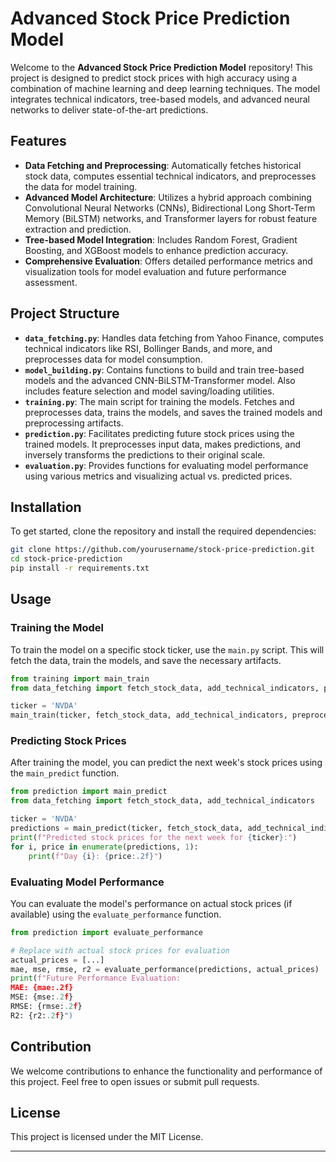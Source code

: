 
# Advanced Stock Price Prediction Model

Welcome to the **Advanced Stock Price Prediction Model** repository! This project is designed to predict stock prices with high accuracy using a combination of machine learning and deep learning techniques. The model integrates technical indicators, tree-based models, and advanced neural networks to deliver state-of-the-art predictions.

## Features

- **Data Fetching and Preprocessing**: Automatically fetches historical stock data, computes essential technical indicators, and preprocesses the data for model training.
- **Advanced Model Architecture**: Utilizes a hybrid approach combining Convolutional Neural Networks (CNNs), Bidirectional Long Short-Term Memory (BiLSTM) networks, and Transformer layers for robust feature extraction and prediction.
- **Tree-based Model Integration**: Includes Random Forest, Gradient Boosting, and XGBoost models to enhance prediction accuracy.
- **Comprehensive Evaluation**: Offers detailed performance metrics and visualization tools for model evaluation and future performance assessment.

## Project Structure

- **`data_fetching.py`**: Handles data fetching from Yahoo Finance, computes technical indicators like RSI, Bollinger Bands, and more, and preprocesses data for model consumption.
- **`model_building.py`**: Contains functions to build and train tree-based models and the advanced CNN-BiLSTM-Transformer model. Also includes feature selection and model saving/loading utilities.
- **`training.py`**: The main script for training the models. Fetches and preprocesses data, trains the models, and saves the trained models and preprocessing artifacts.
- **`prediction.py`**: Facilitates predicting future stock prices using the trained models. It preprocesses input data, makes predictions, and inversely transforms the predictions to their original scale.
- **`evaluation.py`**: Provides functions for evaluating model performance using various metrics and visualizing actual vs. predicted prices.

## Installation

To get started, clone the repository and install the required dependencies:

```bash
git clone https://github.com/yourusername/stock-price-prediction.git
cd stock-price-prediction
pip install -r requirements.txt
```

## Usage

### Training the Model

To train the model on a specific stock ticker, use the `main.py` script. This will fetch the data, train the models, and save the necessary artifacts.

```python
from training import main_train
from data_fetching import fetch_stock_data, add_technical_indicators, preprocess_data

ticker = 'NVDA'
main_train(ticker, fetch_stock_data, add_technical_indicators, preprocess_data)
```

### Predicting Stock Prices

After training the model, you can predict the next week's stock prices using the `main_predict` function.

```python
from prediction import main_predict
from data_fetching import fetch_stock_data, add_technical_indicators

ticker = 'NVDA'
predictions = main_predict(ticker, fetch_stock_data, add_technical_indicators)
print(f"Predicted stock prices for the next week for {ticker}:")
for i, price in enumerate(predictions, 1):
    print(f"Day {i}: {price:.2f}")
```

### Evaluating Model Performance

You can evaluate the model's performance on actual stock prices (if available) using the `evaluate_performance` function.

```python
from prediction import evaluate_performance

# Replace with actual stock prices for evaluation
actual_prices = [...]
mae, mse, rmse, r2 = evaluate_performance(predictions, actual_prices)
print(f"Future Performance Evaluation:
MAE: {mae:.2f}
MSE: {mse:.2f}
RMSE: {rmse:.2f}
R2: {r2:.2f}")
```

## Contribution

We welcome contributions to enhance the functionality and performance of this project. Feel free to open issues or submit pull requests.

## License

This project is licensed under the MIT License.

---
